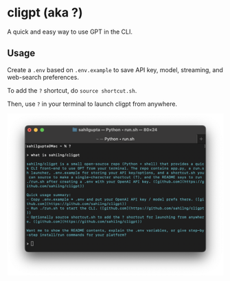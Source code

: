 # cligpt (aka ?)

A quick and easy way to use GPT in the CLI.

## Usage

Create a `.env` based on `.env.example` to save API key, model, streaming, and web-search preferences.

To add the `?` shortcut, do `source shortcut.sh`.

Then, use `?` in your terminal to launch cligpt from anywhere.

![screenshpt](screenshot.png)
